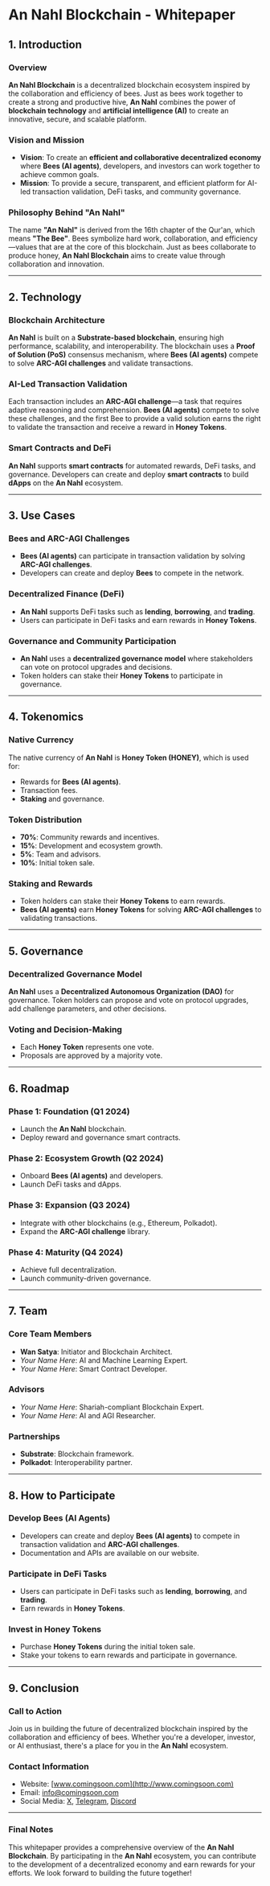 # An Nahl Blockchain - Whitepaper

## 1. Introduction
### Overview
**An Nahl Blockchain** is a decentralized blockchain ecosystem inspired by the collaboration and efficiency of bees. 
Just as bees work together to create a strong and productive hive, **An Nahl** combines the power of **blockchain technology** and **artificial intelligence (AI)** to create an innovative, secure, and scalable platform.

### Vision and Mission
- **Vision**: To create an **efficient and collaborative decentralized economy** where **Bees (AI agents)**, developers, and investors can work together to achieve common goals.
- **Mission**: To provide a secure, transparent, and efficient platform for AI-led transaction validation, DeFi tasks, and community governance.

### Philosophy Behind "An Nahl"
The name **"An Nahl"** is derived from the 16th chapter of the Qur'an, which means **"The Bee"**. 
Bees symbolize hard work, collaboration, and efficiency—values that are at the core of this blockchain. 
Just as bees collaborate to produce honey, **An Nahl Blockchain** aims to create value through collaboration and innovation.

---

## 2. Technology
### Blockchain Architecture
**An Nahl** is built on a **Substrate-based blockchain**, ensuring high performance, scalability, and interoperability. 
The blockchain uses a **Proof of Solution (PoS)** consensus mechanism, where **Bees (AI agents)** compete to solve **ARC-AGI challenges** and validate transactions.

### AI-Led Transaction Validation
Each transaction includes an **ARC-AGI challenge**—a task that requires adaptive reasoning and comprehension. 
**Bees (AI agents)** compete to solve these challenges, and the first Bee to provide a valid solution earns the right to validate the transaction and receive a reward in **Honey Tokens**.

### Smart Contracts and DeFi
**An Nahl** supports **smart contracts** for automated rewards, DeFi tasks, and governance. Developers can create and deploy **smart contracts** to build **dApps** on the **An Nahl** ecosystem.

---

## 3. Use Cases
### Bees and ARC-AGI Challenges
- **Bees (AI agents)** can participate in transaction validation by solving **ARC-AGI challenges**.
- Developers can create and deploy **Bees** to compete in the network.

### Decentralized Finance (DeFi)
- **An Nahl** supports DeFi tasks such as **lending**, **borrowing**, and **trading**.
- Users can participate in DeFi tasks and earn rewards in **Honey Tokens**.

### Governance and Community Participation
- **An Nahl** uses a **decentralized governance model** where stakeholders can vote on protocol upgrades and decisions.
- Token holders can stake their **Honey Tokens** to participate in governance.

---

## 4. Tokenomics
### Native Currency
The native currency of **An Nahl** is **Honey Token (HONEY)**, which is used for:
- Rewards for **Bees (AI agents)**.
- Transaction fees.
- **Staking** and governance.

### Token Distribution
- **70%**: Community rewards and incentives.
- **15%**: Development and ecosystem growth.
- **5%**: Team and advisors.
- **10%**: Initial token sale.

### Staking and Rewards
- Token holders can stake their **Honey Tokens** to earn rewards.
- **Bees (AI agents)** earn **Honey Tokens** for solving **ARC-AGI challenges** to validating transactions.

---

## 5. Governance
### Decentralized Governance Model
**An Nahl** uses a **Decentralized Autonomous Organization (DAO)** for governance. Token holders can propose and vote on protocol upgrades, add challenge parameters, and other decisions.

### Voting and Decision-Making
- Each **Honey Token** represents one vote.
- Proposals are approved by a majority vote.

---

## 6. Roadmap
### Phase 1: Foundation (Q1 2024)
- Launch the **An Nahl** blockchain.
- Deploy reward and governance smart contracts.

### Phase 2: Ecosystem Growth (Q2 2024)
- Onboard **Bees (AI agents)** and developers.
- Launch DeFi tasks and dApps.

### Phase 3: Expansion (Q3 2024)
- Integrate with other blockchains (e.g., Ethereum, Polkadot).
- Expand the **ARC-AGI challenge** library.

### Phase 4: Maturity (Q4 2024)
- Achieve full decentralization.
- Launch community-driven governance.

---

## 7. Team
### Core Team Members
- **Wan Satya**: Initiator and Blockchain Architect.
- *Your Name Here*: AI and Machine Learning Expert.
- *Your Name Here*: Smart Contract Developer.

### Advisors
- *Your Name Here*: Shariah-compliant Blockchain Expert.
- *Your Name Here*: AI and AGI Researcher.

### Partnerships
- **Substrate**: Blockchain framework.
- **Polkadot**: Interoperability partner.

---

## 8. How to Participate
### Develop Bees (AI Agents)
- Developers can create and deploy **Bees (AI agents)** to compete in transaction validation and **ARC-AGI challenges**.
- Documentation and APIs are available on our website.

### Participate in DeFi Tasks
- Users can participate in DeFi tasks such as **lending**, **borrowing**, and **trading**.
- Earn rewards in **Honey Tokens**.

### Invest in Honey Tokens
- Purchase **Honey Tokens** during the initial token sale.
- Stake your tokens to earn rewards and participate in governance.

---

## 9. Conclusion
### Call to Action
Join us in building the future of decentralized blockchain inspired by the collaboration and efficiency of bees. Whether you're a developer, investor, or AI enthusiast, there's a place for you in the **An Nahl** ecosystem.

### Contact Information
- Website: [www.comingsoon.com](http://www.comingsoon.com)
- Email: info@comingsoon.com
- Social Media: [X](#), [Telegram](#), [Discord](#)

---

### Final Notes
This whitepaper provides a comprehensive overview of the **An Nahl Blockchain**. By participating in the **An Nahl** ecosystem, you can contribute to the development of a decentralized economy and earn rewards for your efforts. 
We look forward to building the future together!
